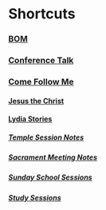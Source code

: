 # Shortcuts

### [BOM](https://www.churchofjesuschrist.org/study/scriptures/bofm/3-ne/13?lang=eng)

### [Conference Talk](https://www.churchofjesuschrist.org/study/general-conference/2023/10/28rasband?lang=eng)

### [Come Follow Me](https://www.churchofjesuschrist.org/study/manual/come-follow-me-for-home-and-church-book-of-mormon-2024/01?lang=eng)

#### [Jesus the Christ](https://www.churchofjesuschrist.org/study/manual/book-of-mormon-stories-2024/04-nephi-and-the-brass-plates?lang=eng)

#### [Lydia Stories](https://www.churchofjesuschrist.org/study/manual/book-of-mormon-stories-2024/03-return-to-jerusalem?lang=eng)

##### [Temple Session Notes](/Location-Notes/Temple%20Sessions.md)

##### [Sacrament Meeting Notes](/Location-Notes/Sacrament%20Meeting.md)

##### [Sunday School Sessions](/Lessons-Taught/Sunday%20School%20Sessions.md)

##### [Study Sessions](/Location-Notes/Study%20Sessions.md)


